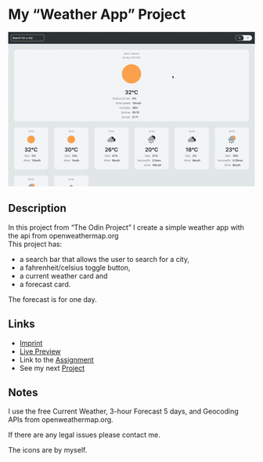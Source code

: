 # My “Weather App” Project
![preview gif](./media/prev.gif) 

## Description
In this project from “The Odin Project” I create a simple weather app with
the api from openweathermap.org<br>
This project has:

- a search bar that allows the user to search for a city,
- a fahrenheit/celsius toggle button,
- a current weather card and
- a forecast card.

The forecast is for one day.

## Links

- [Imprint](https://tomsoerr.github.io/#/impressum)
- [Live Preview](https://tomsoerr.github.io/odin-weather-app/)
- Link to the [Assignment](https://www.theodinproject.com/lessons/node-path-javascript-weather-app)
- See my next [Project](https://github.com/TomSoerr/odin-battleship)

## Notes
I use the free Current Weather, 3-hour Forecast 5 days, and Geocoding APIs 
from openweathermap.org. 

If there are any legal issues please contact me.

The icons are by myself.

